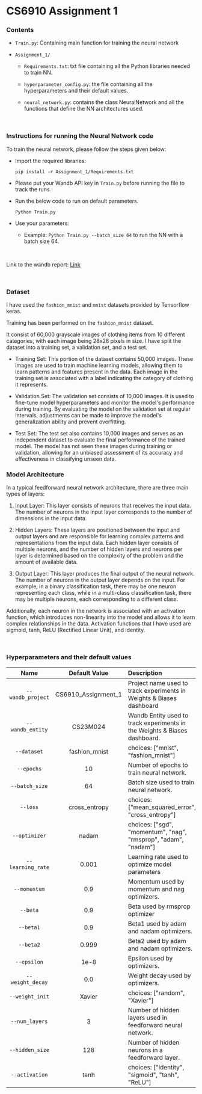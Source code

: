 # CS6910 Assignment 1

### Contents
- `Train.py`: Containing main function for training the neural network
  
- `Assignment_1/`
  
  - `Requirements.txt`: txt file containing all the Python libraries needed to train NN.
    
  - `hyperparameter_config.py`: the file containing all the hyperparameters and their default values.
    
  - `neural_network.py`: contains the class NeuralNetwork and all the functions that define the NN architectures used.

<br>

### Instructions for running the Neural Network code
To train the neural network, please follow the steps given below:

- Import the required libraries:
   ```
   pip install -r Assignment_1/Requirements.txt

- Please put your Wandb API key in `Train.py` before running the file to track the runs.

   
- Run the below code to run on default parameters.
   ```
   Python Train.py
   
- Use your parameters:
    - Example: `Python Train.py --batch_size 64` to run the NN with a batch size 64.

<br>

Link to the wandb report: [Link](https://api.wandb.ai/links/cs23m024-gaurav/uqtf06z1)

<br>

### Dataset

I have used the `fashion_mnist` and `mnist` datasets provided by Tensorflow keras.

Training has been performed on the `fashion_mnist` dataset.

It consist of 60,000 grayscale images of clothing items from 10 different categories, with each image being 28x28 pixels in size. I have split the dataset into a training set, a validation set, and a test set.

- Training Set: This portion of the dataset contains 50,000 images. These images are used to train machine learning models, allowing them to learn patterns and features present in the data. Each image in the training set is associated with a label indicating the category of clothing it represents.

- Validation Set: The validation set consists of 10,000 images. It is used to fine-tune model hyperparameters and monitor the model's performance during training. By evaluating the model on the validation set at regular intervals, adjustments can be made to improve the model's generalization ability and prevent overfitting.

- Test Set: The test set also contains 10,000 images and serves as an independent dataset to evaluate the final performance of the trained model. The model has not seen these images during training or validation, allowing for an unbiased assessment of its accuracy and effectiveness in classifying unseen data.

### Model Architecture

In a typical feedforward neural network architecture, there are three main types of layers:

1. Input Layer: This layer consists of neurons that receives the input data. The number of neurons in the input layer corresponds to the number of dimensions in the input data.

2. Hidden Layers: These layers are positioned between the input and output layers and are responsible for learning complex patterns and representations from the input data. Each hidden layer consists of multiple neurons, and the number of hidden layers and neurons per layer is determined based on the complexity of the problem and the amount of available data.

3. Output Layer: This layer produces the final output of the neural network. The number of neurons in the output layer depends on the input. For example, in a binary classification task, there may be one neuron representing each class, while in a multi-class classification task, there may be multiple neurons, each corresponding to a different class.

Additionally, each neuron in the network is associated with an activation function, which introduces non-linearity into the model and allows it to learn complex relationships in the data. Activation functions that I have used are sigmoid, tanh, ReLU (Rectified Linear Unit), and identity.


<br>

### Hyperparameters and their default values
| Name | Default Value | Description |
| :---: | :-------------: | :----------- |
| `--wandb_project` | CS6910_Assignment_1 | Project name used to track experiments in Weights & Biases dashboard |
| `--wandb_entity` | CS23M024  | Wandb Entity used to track experiments in the Weights & Biases dashboard. |
| `--dataset` | fashion_mnist | choices:  ["mnist", "fashion_mnist"] |
| `--epochs` | 10 |  Number of epochs to train neural network.|
| `--batch_size` | 64 | Batch size used to train neural network. | 
| `--loss` | cross_entropy | choices:  ["mean_squared_error", "cross_entropy"] |
| `--optimizer` | nadam | choices:  ["sgd", "momentum", "nag", "rmsprop", "adam", "nadam"] | 
| `--learning_rate` | 0.001 | Learning rate used to optimize model parameters | 
| `--momentum` | 0.9 | Momentum used by momentum and nag optimizers. |
| `--beta` | 0.9 | Beta used by rmsprop optimizer | 
| `--beta1` | 0.9 | Beta1 used by adam and nadam optimizers. | 
| `--beta2` | 0.999 | Beta2 used by adam and nadam optimizers. |
| `--epsilon` | 1e-8 | Epsilon used by optimizers. |
| `--weight_decay` | 0.0 | Weight decay used by optimizers. |
| `--weight_init` | Xavier | choices:  ["random", "Xavier"] | 
| `--num_layers` | 3 | Number of hidden layers used in feedforward neural network. | 
| `--hidden_size` | 128 | Number of hidden neurons in a feedforward layer. |
| `--activation` | tanh | choices:  ["identity", "sigmoid", "tanh", "ReLU"] |
<br>
